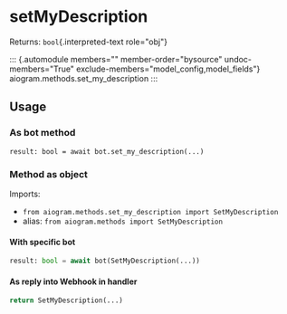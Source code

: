 # setMyDescription

Returns: `bool`{.interpreted-text role="obj"}

::: {.automodule members="" member-order="bysource" undoc-members="True" exclude-members="model_config,model_fields"}
aiogram.methods.set_my_description
:::

## Usage

### As bot method

``` 
result: bool = await bot.set_my_description(...)
```

### Method as object

Imports:

-   `from aiogram.methods.set_my_description import SetMyDescription`
-   alias: `from aiogram.methods import SetMyDescription`

#### With specific bot

``` python
result: bool = await bot(SetMyDescription(...))
```

#### As reply into Webhook in handler

``` python
return SetMyDescription(...)
```

